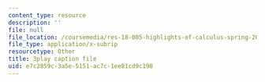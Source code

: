 ```yaml
---
content_type: resource
description: ''
file: null
file_location: /coursemedia/res-18-005-highlights-of-calculus-spring-2010/e7c2859c3a5e5151ac7c1ee81cd9c198_2qxY859dzzQ.vtt
file_type: application/x-subrip
resourcetype: Other
title: 3play caption file
uid: e7c2859c-3a5e-5151-ac7c-1ee81cd9c198
---
```

